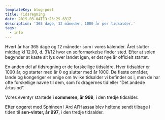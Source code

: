 ```yaml
---
templateKey: blog-post
title: Tidsregning
date: 2019-03-04T13:23:29.631Z
description: '365 dage, 12 måneder, 1000 år per tidsalder.'
tags:
  - info
---
```

Hvert år har 365 dage og 12 måneder som i vores kalender. Året slutter middag kl 12.00, d. 31/12 hvor en solformørkelse finder sted. Efter at solen begynder at kaste sit lys over landet igen, er det nye år officielt startet.

En anden del af tidsregning er de forskellige tidsaldre. Hver tidsalder er 1000 år, og starter med år 0 og slutter med år 1000. De fleste områder, lande og kongeriger er enige om hvilke tidsalder vi befinder os i, men de har ofte forskellige navne til dem, som fx dragernes tid eller “Det andede årtusind”.

Vores eventyr startede i **sommeren, år 999**, i den tredje tidsalder.

Efter opgøret med Sphinxen i Ard Al'Hassaa blev heltene sendt tilbage i tiden til **sen-vinter, år 997**, i den tredje tidsalder.
